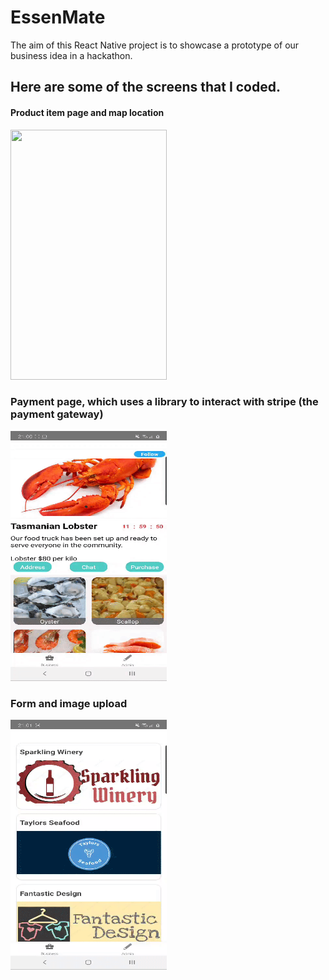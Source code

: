 # EssenMate
The aim of this React Native project is to showcase a prototype of our business idea in a hackathon.

## Here are some of the screens that I coded.
#### Product item page and map location
<img src="images/google_map.gif" width="250" height="400">

### Payment page, which uses a library to interact with stripe (the payment gateway)
<img src="images/stripe_payment.gif" width="250" height="400">

### Form and image upload
<img src="images/upload_image.gif" width="250" height="400">
